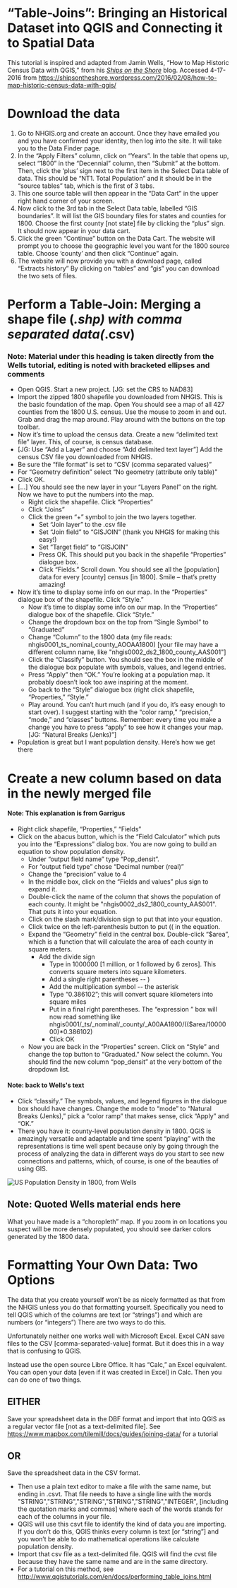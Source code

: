 # “Table-Joins”: Bringing an Historical Dataset into QGIS and Connecting it to Spatial Data

This tutorial is inspired and adapted from Jamin Wells, “How to Map Historic Census Data with QGIS,” from his [*Ships on the Shore*](https://shipsontheshore.wordpress.com/2016/02/08/how-to-map-historic-census-data-with-qgis/ "Links to Wells's blog") blog. Accessed 4-17-2016 from  https://shipsontheshore.wordpress.com/2016/02/08/how-to-map-historic-census-data-with-qgis/

# Download the data
1. Go to NHGIS.org and create an account. Once they have emailed you and you have confirmed your identity, then log into the site. It will take you to the Data Finder page.
2. In the “Apply Filters” column, click on “Years”. In the table that opens up, select “1800” in the “Decennial” column, then “Submit” at the bottom. Then, click the ‘plus’ sign next to the first item in the Select Data table of data. This should be “NT1. Total Population” and it should be in the “source tables” tab, which is the first of 3 tabs.
3. This one source table will then appear in the “Data Cart” in the upper right hand corner of your screen.
4. Now click to the 3rd tab in the Select Data table, labelled “GIS boundaries”. It will list the GIS boundary files for states and counties for 1800. Choose the first county [not state] file by clicking the “plus” sign. It should now appear in your data cart.
5. Click the green “Continue” button on the Data Cart. The website will prompt you to choose the geographic level you want for the 1800 source table. Choose ‘county’ and then click “Continue” again.
6. The website will now	provide you with a download page, called “Extracts history” By clicking on “tables” and “gis” you can download the two sets of files.

# Perform a Table-Join: Merging a shape file (*.shp) with comma separated data(*.csv)
### Note: Material under this heading is taken directly from the Wells tutorial, editing is noted with bracketed ellipses and comments

- Open QGIS. Start a new project. [JG: set the CRS to NAD83]
- Import the zipped 1800 shapefile you downloaded from NHGIS. This is the basic foundation of the map. Open You should see a map of all 427 counties from the 1800 U.S. census. Use the mouse to zoom in and out. Grab and drag the map around. Play around with the buttons on the top toolbar.
- Now it’s time to upload the census data. Create a new “delimited text file” layer. This, of course, is census database.
- [JG: Use “Add a Layer” and choose “Add delimited text layer”] Add the census CSV file you downloaded from NHGIS.
- Be sure the “file format” is set to “CSV (comma separated values)”
- For “Geometry definition” select “No geometry (attribute only table)”
- Click OK.
- […] You should see the new layer in your “Layers Panel” on the right. Now we have to put the numbers into the map.
  - Right click the shapefile. Click “Properties”
  - Click “Joins”
  - Click the green “+” symbol to join the two layers together.
    - Set “Join layer” to the .csv file
    - Set “Join field” to “GISJOIN” (thank you NHGIS for making this easy!)
    - Set “Target field” to “GISJOIN”
    - Press OK. This should put you back in the shapefile “Properties” dialogue box.
    - Click “Fields.” Scroll down. You should see all the [population] data for every [county] census [in 1800]. Smile – that’s pretty amazing!
- Now it’s time to display some info on our map. In the “Properties” dialogue box of the shapefile. Click “Style.”
  - Now it’s time to display some info on our map. In the “Properties” dialogue box of the shapefile. Click “Style.”
  - Change the dropdown box on the top from “Single Symbol” to “Graduated”
  - Change “Column” to the 1800 data (my file reads: nhgis0001\_ts\_nominal\_county\_AOOAA1800) [your file may have a different column name, like "nhgis0002\_ds2\_1800\_county\_AAS001"]
  - Click the “Classify” button. You should see the box in the middle of the dialogue box populate with symbols, values, and legend entries.
  - Press “Apply” then “OK.” You’re looking at a population map. It probably doesn’t look too awe inspiring at the moment.
  - Go back to the “Style” dialogue box (right click shapefile, “Properties,” “Style.”
  - Play around. You can’t hurt much (and if you do, it’s easy enough to start over). I suggest starting with the “color ramp,” “precision,” “mode,” and “classes” buttons. Remember: every time you make a change you have to press “apply” to see how it changes your map. [JG: “Natural Breaks (Jenks)”]
- Population is great but I want population density. Here’s how we get there 

# Create a new column based on data in the newly merged file
#### Note: This explanation is from Garrigus
- Right click shapefile, “Properties,” “Fields”
- Click on the abacus button, which is the “Field Calculator” which puts you into the “Expressions” dialog box. You are now going to build an equation to show population density.
  - Under “output field name” type “Pop\_densit”.
  - For “output field type” chose “Decimal number (real)”
  - Change the “precision” value to 4
  - In the middle box, click on the “Fields and values” plus sign to expand it.
  - Double-click the name of the column that shows the population of each county. It might be "nhgis0002\_ds2\_1800_county_AAS001". That puts it into your equation.
  - Click on the slash mark/division sign to put that into your equation.
  - Click twice on the left-parenthesis button to put (( in the equation.
  - Expand the “Geometry” field in the central box. Double-click “$area”, which is a function that will calculate the area of each county in square meters.
    - Add the divide sign
      - Type in 1000000 [1 million, or 1 followed by 6 zeros]. This converts square meters into square kilometers.
      - Add a single right parentheses -- )
      - Add the multiplication symbol -- the asterisk
      - Type “0.386102”; this will convert square kilometers into square miles
      - Put in a final right parentheses. The “expression ” box will now read something like nhgis0001/_ts/_nominal/_county/_A00AA1800/(($area/1000000)*0.386102)
      - Click OK
  - Now you are back in the “Properties” screen. Click on “Style” and change the top button to “Graduated.” Now select the column. You should find the new column “pop\_densit” at the very bottom of the dropdown list.

#### Note: back to Wells's text
- Click “classify.” The symbols, values, and legend figures in the dialogue box should have changes. Change the mode to “mode” to “Natural Breaks (Jenks),” pick a “color ramp” that makes sense, click “Apply” and “OK.”
- There you have it: county-level population density in 1800. QGIS is amazingly versatile and adaptable and time spent “playing” with the representations is time well spent because only by going through the process of analyzing the data in different ways do you start to see new connections and patterns, which, of course, is one of the beauties of using GIS.

![US Population Density in 1800, from Wells]( https://shipsontheshore.files.wordpress.com/2016/02/1800-wide2a.png?w=860)

## Note: Quoted Wells material ends here

What you have made is a “choropleth” map. If you zoom in on locations you suspect will be more densely populated, you should see darker colors generated by the 1800 data.

# Formatting Your Own Data: Two Options

The data that you create yourself won’t be as nicely formatted as that from the NHGIS unless you do that formatting yourself. Specifically you need to tell QGIS which of the columns are text (or “strings”) and which are numbers (or “integers”) There are two ways to do this. 

Unfortunately neither one works well with Microsoft Excel. Excel CAN save files to the CSV [comma-separated-value] format. But it does this in a way that is confusing to QGIS. 

Instead use the open source Libre Office. It has “Calc,” an Excel equivalent. You can open your data [even if it was created in Excel] in Calc. Then you can do one of two things. 

## EITHER
Save your spreadsheet data in the DBF format and import that into QGIS as a regular vector file [not as a text-delimited file]. See https://www.mapbox.com/tilemill/docs/guides/joining-data/ for a tutorial

## OR
Save the spreadsheet data in the CSV format. 
- Then use a plain text editor to make a file with the same name, but ending in .csvt. That file needs to have a single line with the words "STRING","STRING","STRING","STRING","STRING","INTEGER", [including the quotation marks and commas] where each of the words stands for each of the columns in your file.
- QGIS will use this csvt file to identify the kind of data you are importing. If you don’t do this, QGIS thinks every column is text [or “string”] and you won’t be able to do mathematical operations like calculate population density.
- Import that csv file as a text-delimited file. QGIS will find the cvst file because they have the same name and are in the same directory.
- For a tutorial on this method, see http://www.qgistutorials.com/en/docs/performing_table_joins.html 
